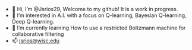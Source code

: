 - 👋 Hi, I’m @Jsrios29, Welcome to my github! It is a work in progress.
- 👀 I’m interested in A.I. with a focus on Q-learning, Bayesian Q-learning, Deep Q-learning.
- 🌱 I’m currently learning How to use a restricted Boltzmann machine for collaborative filtering
- 📫 jsrios@wisc.edu

<!---
Jsrios29/Jsrios29 is a ✨ special ✨ repository because its `README.md` (this file) appears on your GitHub profile.
You can click the Preview link to take a look at your changes.
--->
